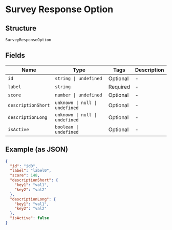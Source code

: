
# Survey Response Option

## Structure

`SurveyResponseOption`

## Fields

| Name | Type | Tags | Description |
|  --- | --- | --- | --- |
| `id` | `string \| undefined` | Optional | - |
| `label` | `string` | Required | - |
| `score` | `number \| undefined` | Optional | - |
| `descriptionShort` | `unknown \| null \| undefined` | Optional | - |
| `descriptionLong` | `unknown \| null \| undefined` | Optional | - |
| `isActive` | `boolean \| undefined` | Optional | - |

## Example (as JSON)

```json
{
  "id": "id0",
  "label": "label0",
  "score": 148,
  "descriptionShort": {
    "key1": "val1",
    "key2": "val2"
  },
  "descriptionLong": {
    "key1": "val1",
    "key2": "val2"
  },
  "isActive": false
}
```

